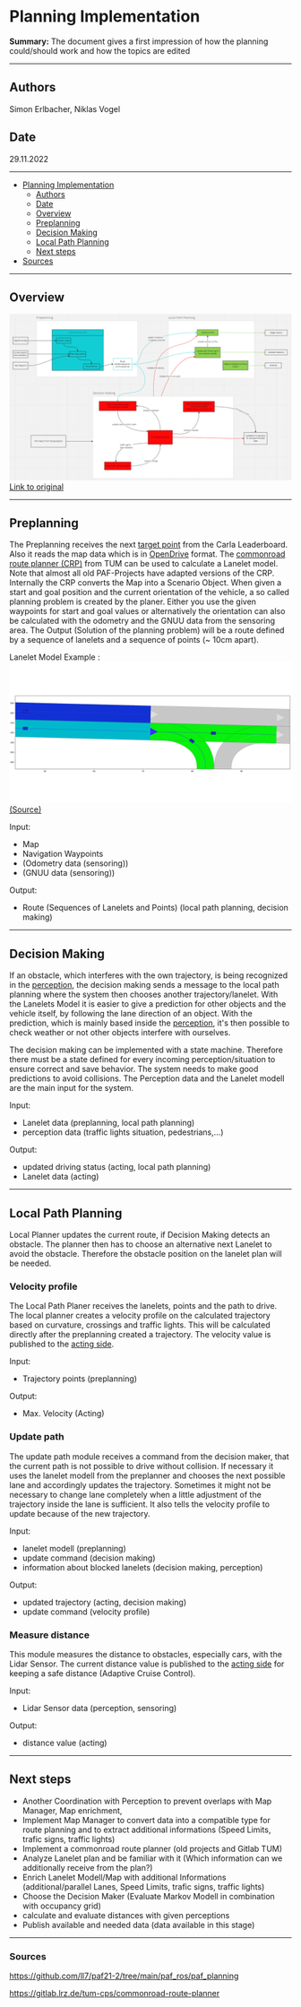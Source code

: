 # Planning Implementation

**Summary:**
The document gives a first impression of how the planning could/should work
and how the topics are edited

---

## Authors

Simon Erlbacher, Niklas Vogel

## Date

29.11.2022

---
<!-- TOC -->
* [Planning Implementation](#planning-implementation)
  * [Authors](#authors)
  * [Date](#date)
  * [Overview](#overview)
  * [Preplanning](#preplanning)
  * [Decision Making](#decision-making)
  * [Local Path Planning](#local-path-planning)
  * [Next steps](#next-steps)
* [Sources](#sources)
<!-- TOC -->

---

## Overview

![Implementation](../../00_assets/Planning_Implementierung.png)
[Link to original](https://miro.com/app/board/uXjVP_LIQpE=/?share_link_id=806357474480)

---

## Preplanning
  
The Preplanning receives the next [target point](./basics.md#wie-sehen-die-daten-vom-leaderboard-für-das-global-planning-aus) from the Carla Leaderboard. Also it reads the map data which is in [OpenDrive](https://www.asam.net/standards/detail/opendrive/) format.
The [commonroad route planner (CRP)](https://gitlab.lrz.de/tum-cps/commonroad-route-planner/) from TUM can be used to calculate a Lanelet model. Note that almost all old PAF-Projects have adapted versions of the CRP. Internally the CRP converts the Map into a Scenario Object.
When given a start and goal position and the current orientation of the vehicle, a so called planning problem is created by the planer.
Either you use the given waypoints for start and goal values or alternatively the orientation can also be calculated with the odometry and the GNUU data from the sensoring area.
The Output (Solution of the planning problem) will be a route defined by a sequence of lanelets and a sequence of points (~ 10cm apart).

Lanelet Model Example :
![Lanelet Model Example](../../00_assets/Lanelets.png)
[(Source)](https://github.com/ll7/psaf2/tree/main/Planning/global_planner)

Input:

* Map
* Navigation Waypoints
* (Odometry data (sensoring))
* (GNUU data (sensoring))

Output:

* Route (Sequences of Lanelets and Points) (local path planning, decision making)

---

## Decision Making

If an obstacle, which interferes with the own trajectory, is being recognized in the [perception](../02_perception),
the decision making sends a message to the local path planning where the system then chooses another trajectory/lanelet.
With the Lanelets Model it is easier to give a prediction for other objects and the vehicle itself,
by following the lane direction of an object. With the prediction, which is mainly based inside the [perception](../02_perception),
it's then possible to check weather or not other objects interfere with ourselves.

The decision making can be implemented with a state machine. Therefore there must be a state defined for every incoming perception/situation to ensure correct and save behavior.
The system needs to make good predictions to avoid collisions. The Perception data and the Lanelet modell are the main input for the system.

Input:

* Lanelet data (preplanning, local path planning)
* perception data (traffic lights situation, pedestrians,...)

Output:

* updated driving status (acting, local path planning)
* Lanelet data (acting)

---

## Local Path Planning

Local Planner updates the current route, if Decision Making detects an obstacle. The planner then has to choose an alternative next Lanelet to avoid the obstacle. Therefore the obstacle position on the lanelet plan will be needed.

### Velocity profile

The Local Path Planer receives the lanelets, points and the path to drive.
The local planner creates a velocity profile on the calculated trajectory based on curvature, crossings and traffic lights.
This will be calculated directly after the preplanning created a trajectory. The velocity value is published to the [acting side](../01_acting).

Input:

* Trajectory points (preplanning)

Output:

* Max. Velocity (Acting)

### Update path

The update path module receives a command from the decision maker, that the current path is not possible to drive without collision.
If necessary it uses the lanelet modell from the preplanner and chooses the next possible lane and accordingly updates the trajectory.
Sometimes it might not be necessary to change lane completely when a little adjustment of the trajectory inside the lane is sufficient.
It also tells the velocity profile to update because of the new trajectory.

Input:

* lanelet modell (preplanning)
* update command (decision making)
* information about blocked lanelets (decision making, perception)

Output:

* updated trajectory (acting, decision making)
* update command (velocity profile)

### Measure distance

This module measures the distance to obstacles, especially cars, with the Lidar Sensor. The current distance value is published to the [acting side](../01_acting) for keeping a safe distance (Adaptive Cruise Control).

Input:

* Lidar Sensor data (perception, sensoring)

Output:

* distance value (acting)

---

## Next steps

* Another Coordination with Perception to prevent overlaps with Map Manager, Map enrichment,
* Implement Map Manager to convert data into a compatible type for route planning and to extract additional informations (Speed Limits, trafic signs, traffic lights)
* Implement a commonroad route planner (old projects and Gitlab TUM)
* Analyze Lanelet plan and be familiar with it (Which information can we additionally receive from the plan?)
* Enrich Lanelet Modell/Map with additional Informations (additional/parallel Lanes, Speed Limits, trafic signs, traffic lights)
* Choose the Decision Maker (Evaluate Markov Modell in combination with occupancy grid)
* calculate and evaluate distances with given perceptions
* Publish available and needed data (data available in this stage)

---

### Sources

<https://github.com/ll7/paf21-2/tree/main/paf_ros/paf_planning>

<https://gitlab.lrz.de/tum-cps/commonroad-route-planner>
